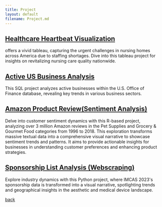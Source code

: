 ```yaml
---
title: Project
layout: default
filename: Project.md
---
```



## [Healthcare Heartbeat Visualization](https://public.tableau.com/app/profile/marisa.jaikaew/viz/Nursinghome_staffing/Dashboard1)

offers a vivid tableau, capturing the urgent challenges in nursing homes across America due to staffing shortages. Dive into this tableau project for insights on revitalizing nursing care quality nationwide.

## [Active US Business Analysis](https://github.com/m3m3rmaid/USactivebusiness)

This SQL project analyzes active businesses within the U.S. Office of Finance database, revealing key trends in various business sectors.

## [Amazon Product Review(Sentiment Analysis)](https://github.com/m3m3rmaid/amazon-review-sentiment)

Delve into customer sentiment dynamics with this R-based project, analyzing over 3 million Amazon reviews in the Pet Supplies and Grocery & Gourmet Food categories from 1996 to 2018. This exploration transforms massive textual data into a comprehensive visual narrative to showcase sentiment trends and patterns. It aims to provide actionable insights for businesses in understanding customer preferences and enhancing product strategies.

## [Sponsorship List Analysis (Webscraping)](https://github.com/m3m3rmaid/IMCAS2023-sponsorlists)

Explore industry dynamics with this Python project, where IMCAS 2023's sponsorship data is transformed into a visual narrative, spotlighting trends and geographical insights in the aesthetic and medical device landscape.



[back](./)
